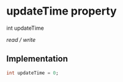 


# updateTime property







int updateTime
  
_<span class="feature">read / write</span>_






## Implementation

```dart
int updateTime = 0;
```







